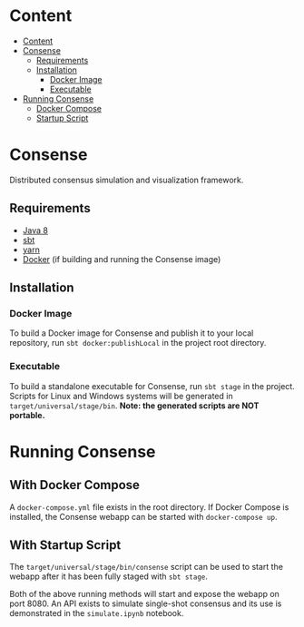 # Content

  * [Content](#content)
  * [Consense](#consense)
    * [Requirements](#requirements)
    * [Installation](#installation)
      * [Docker Image](#docker-image)
      * [Executable](#executable)
  * [Running Consense](#running-consense)
      * [Docker Compose](#with-docker-compose)
      * [Startup Script](#with-startup-script)

# Consense
Distributed consensus simulation and visualization framework.

## Requirements
* [Java 8](https://openjdk.java.net/install/)
* [sbt](https://www.scala-sbt.org/1.x/docs/Setup.html)
* [yarn](https://classic.yarnpkg.com/en/docs/install)
* [Docker](https://docs.docker.com/get-docker/) (if building and running the Consense image)

## Installation

### Docker Image
To build a Docker image for Consense and publish it to your local repository, run `sbt docker:publishLocal` in the project root directory.

### Executable
To build a standalone executable for Consense, run `sbt stage` in the project. Scripts for Linux and Windows systems will be generated in `target/universal/stage/bin`. **Note: the generated scripts are __NOT__ portable.** 

# Running Consense

## With Docker Compose
A `docker-compose.yml` file exists in the root directory. If Docker Compose is installed, the Consense webapp can be started with `docker-compose up`. 

## With Startup Script
The `target/universal/stage/bin/consense` script can be used to start the webapp after it has been fully staged with `sbt stage`.

Both of the above running methods will start and expose the webapp on port 8080. An API exists to simulate single-shot consensus and its use is demonstrated in the `simulate.ipynb` notebook.
